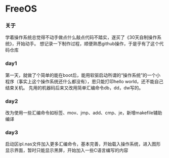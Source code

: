 # FreeOS
###	关于
学着操作系统总觉得不动手做点什么敲点代码不踏实，遂买了《30天自制操作系统》，开始动手。
想记录一下制作过程，顺便熟悉github操作，于是乎有了这个代码仓库
### day1
第一天，就做了个简单的能在boot后，能用软驱启动所谓的“操作系统”的一个小程序（事实上这个操作系统还什么都没有），恩只能打印hello world，还不能自己结束关机。
先用的机器码后来又改用简单汇编命令db，dd，dw写的。
### day2
改为使用一些汇编命令如标签、mov、jmp、add、cmp、je，新增makefile辅助编译
### day3
启动区ipl.nas文件加入更多汇编命令，基本完善，开始载入操作系统，进入图形显示界面，暂时只能显示黑屏，开始加入一些C语言编写的内容